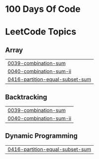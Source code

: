 # 100 Days Of Code

<!---LeetCode Topics Start-->
# LeetCode Topics
## Array
|  |
| ------- |
| [0039-combination-sum](https://github.com/divijakinger/PlacementPrep/tree/master/0039-combination-sum) |
| [0040-combination-sum-ii](https://github.com/divijakinger/PlacementPrep/tree/master/0040-combination-sum-ii) |
| [0416-partition-equal-subset-sum](https://github.com/divijakinger/PlacementPrep/tree/master/0416-partition-equal-subset-sum) |
## Backtracking
|  |
| ------- |
| [0039-combination-sum](https://github.com/divijakinger/PlacementPrep/tree/master/0039-combination-sum) |
| [0040-combination-sum-ii](https://github.com/divijakinger/PlacementPrep/tree/master/0040-combination-sum-ii) |
## Dynamic Programming
|  |
| ------- |
| [0416-partition-equal-subset-sum](https://github.com/divijakinger/PlacementPrep/tree/master/0416-partition-equal-subset-sum) |
<!---LeetCode Topics End-->
